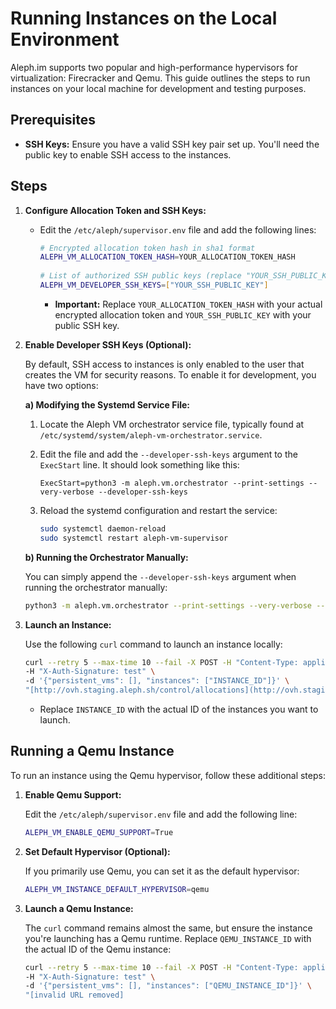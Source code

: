 # Running Instances on the Local Environment

Aleph.im supports two popular and high-performance hypervisors for virtualization: Firecracker and Qemu. This guide outlines the steps to run instances on your local machine for development and testing purposes.

## Prerequisites

- **SSH Keys:** Ensure you have a valid SSH key pair set up. You'll need the public key to enable SSH access to the instances.

## Steps

1. **Configure Allocation Token and SSH Keys:**

    - Edit the `/etc/aleph/supervisor.env` file and add the following lines:

      ```bash
      # Encrypted allocation token hash in sha1 format
      ALEPH_VM_ALLOCATION_TOKEN_HASH=YOUR_ALLOCATION_TOKEN_HASH
 
      # List of authorized SSH public keys (replace "YOUR_SSH_PUBLIC_KEY" with your actual key)
      ALEPH_VM_DEVELOPER_SSH_KEYS=["YOUR_SSH_PUBLIC_KEY"]
      ```

        - **Important:** Replace `YOUR_ALLOCATION_TOKEN_HASH` with your actual encrypted allocation token and `YOUR_SSH_PUBLIC_KEY` with your public SSH key.


2. **Enable Developer SSH Keys (Optional):**

   By default, SSH access to instances is only enabled to the user that creates the VM for security reasons. To enable it for development, you have two options:

   **a) Modifying the Systemd Service File:**

    1. Locate the Aleph VM orchestrator service file, typically found at `/etc/systemd/system/aleph-vm-orchestrator.service`.
    2. Edit the file and add the `--developer-ssh-keys` argument to the `ExecStart` line. It should look something like this:

       ```
       ExecStart=python3 -m aleph.vm.orchestrator --print-settings --very-verbose --developer-ssh-keys
       ```

    3. Reload the systemd configuration and restart the service:

       ```bash
       sudo systemctl daemon-reload
       sudo systemctl restart aleph-vm-supervisor
       ```

   **b) Running the Orchestrator Manually:**

   You can simply append the `--developer-ssh-keys` argument when running the orchestrator manually:

     ```bash
     python3 -m aleph.vm.orchestrator --print-settings --very-verbose --developer-ssh-keys
     ```

3. **Launch an Instance:**

   Use the following `curl` command to launch an instance locally:

     ```bash
     curl --retry 5 --max-time 10 --fail -X POST -H "Content-Type: application/json" \
     -H "X-Auth-Signature: test" \
     -d '{"persistent_vms": [], "instances": ["INSTANCE_ID"]}' \
     "[http://ovh.staging.aleph.sh/control/allocations](http://ovh.staging.aleph.sh/control/allocations)"
     ```

    - Replace `INSTANCE_ID` with the actual ID of the instances you want to launch.

## Running a Qemu Instance

To run an instance using the Qemu hypervisor, follow these additional steps:

1. **Enable Qemu Support:**

   Edit the `/etc/aleph/supervisor.env` file and add the following line:

     ```bash
     ALEPH_VM_ENABLE_QEMU_SUPPORT=True
     ```

2. **Set Default Hypervisor (Optional):**

   If you primarily use Qemu, you can set it as the default hypervisor:

     ```bash
     ALEPH_VM_INSTANCE_DEFAULT_HYPERVISOR=qemu
     ```

3. **Launch a Qemu Instance:**

   The `curl` command remains almost the same, but ensure the instance you're launching has a Qemu runtime. Replace `QEMU_INSTANCE_ID` with the actual ID of the Qemu instance:

     ```bash
     curl --retry 5 --max-time 10 --fail -X POST -H "Content-Type: application/json" \
     -H "X-Auth-Signature: test" \
     -d '{"persistent_vms": [], "instances": ["QEMU_INSTANCE_ID"]}' \
     "[invalid URL removed]
